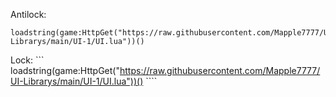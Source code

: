 Antilock:
```local KeyCode = 'm'
loadstring(game:HttpGet("https://raw.githubusercontent.com/Mapple7777/UI-Librarys/main/UI-1/UI.lua"))()
```

Lock:
``` loadstring(game:HttpGet("https://raw.githubusercontent.com/Mapple7777/UI-Librarys/main/UI-1/UI.lua"))() ````

